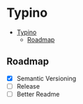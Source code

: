 # Typino

- [Typino](#typino)
  - [Roadmap](#roadmap)

## Roadmap
* [x] Semantic Versioning
* [ ] Release
* [ ] Better Readme